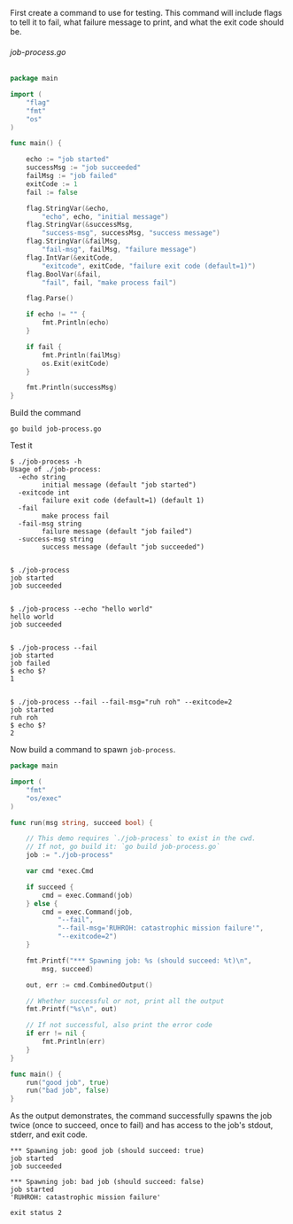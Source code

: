 First create a command to use for testing. This command will include flags to tell it to fail, what failure message to print, and what the exit code should be.

###### job-process.go

```go
package main

import (
	"flag"
	"fmt"
	"os"
)

func main() {

	echo := "job started"
	successMsg := "job succeeded"
	failMsg := "job failed"
	exitCode := 1
	fail := false

	flag.StringVar(&echo,
		"echo", echo, "initial message")
	flag.StringVar(&successMsg,
		"success-msg", successMsg, "success message")
	flag.StringVar(&failMsg,
		"fail-msg", failMsg, "failure message")
	flag.IntVar(&exitCode,
		"exitcode", exitCode, "failure exit code (default=1)")
	flag.BoolVar(&fail,
		"fail", fail, "make process fail")

	flag.Parse()

	if echo != "" {
		fmt.Println(echo)
	}

	if fail {
		fmt.Println(failMsg)
		os.Exit(exitCode)
	}

	fmt.Println(successMsg)
}
```

Build the command
```
go build job-process.go
```

Test it
```
$ ./job-process -h
Usage of ./job-process:
  -echo string
    	initial message (default "job started")
  -exitcode int
    	failure exit code (default=1) (default 1)
  -fail
    	make process fail
  -fail-msg string
    	failure message (default "job failed")
  -success-msg string
    	success message (default "job succeeded")


$ ./job-process
job started
job succeeded


$ ./job-process --echo "hello world"
hello world
job succeeded


$ ./job-process --fail
job started
job failed
$ echo $?
1


$ ./job-process --fail --fail-msg="ruh roh" --exitcode=2
job started
ruh roh
$ echo $?
2
```

Now build a command to spawn `job-process`.

```go
package main

import (
	"fmt"
	"os/exec"
)

func run(msg string, succeed bool) {

	// This demo requires `./job-process` to exist in the cwd.
	// If not, go build it: `go build job-process.go`
	job := "./job-process"

	var cmd *exec.Cmd

	if succeed {
		cmd = exec.Command(job)
	} else {
		cmd = exec.Command(job,
			"--fail",
			"--fail-msg='RUHROH: catastrophic mission failure'",
			"--exitcode=2")
	}

	fmt.Printf("*** Spawning job: %s (should succeed: %t)\n",
		msg, succeed)

	out, err := cmd.CombinedOutput()

	// Whether successful or not, print all the output
	fmt.Printf("%s\n", out)

	// If not successful, also print the error code
	if err != nil {
		fmt.Println(err)
	}
}

func main() {
	run("good job", true)
	run("bad job", false)
}
```

As the output demonstrates, the command successfully spawns the job twice (once to succeed, once to fail) and has access to the job's stdout, stderr, and exit code.

```
*** Spawning job: good job (should succeed: true)
job started
job succeeded

*** Spawning job: bad job (should succeed: false)
job started
'RUHROH: catastrophic mission failure'

exit status 2
```